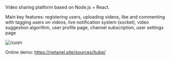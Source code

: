 Video sharing platform based on Node.js + React.

Main key features: registering users, uploading videos, like and commenting with tagging users on videos,
live notification system (socket), video suggestion algorithm, user profile page, channel subscription, user settings page 

![תמונה](https://user-images.githubusercontent.com/102809424/198001196-19c5c65c-71cc-47ef-84c8-39dd126fa7c7.png)

Online demo: https://netanel.site/sources/itube/
